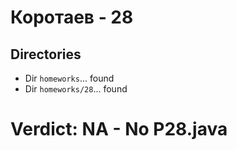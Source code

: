 # Коротаев - 28
## Directories
- Dir `homeworks`... found
- Dir `homeworks/28`... found
# Verdict: **NA** - No P28.java

